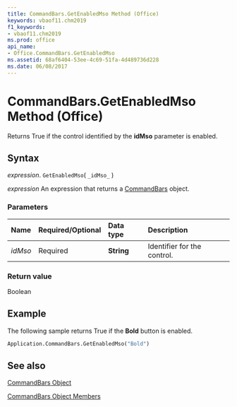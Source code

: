 ```yaml
---
title: CommandBars.GetEnabledMso Method (Office)
keywords: vbaof11.chm2019
f1_keywords:
- vbaof11.chm2019
ms.prod: office
api_name:
- Office.CommandBars.GetEnabledMso
ms.assetid: 68af6404-53ee-4c69-51fa-4d489736d228
ms.date: 06/08/2017
---
```



# CommandBars.GetEnabledMso Method (Office)

Returns True if the control identified by the  **idMso** parameter is enabled.


## Syntax

 _expression_. `GetEnabledMso`( `_idMso_` )

 _expression_ An expression that returns a [CommandBars](./Office.CommandBars.md) object.


### Parameters



|Name|Required/Optional|Data type|Description|
|:-----|:-----|:-----|:-----|
| _idMso_|Required|**String**|Identifier for the control.|

### Return value

Boolean


## Example

The following sample returns True if the  **Bold** button is enabled.


```vb
Application.CommandBars.GetEnabledMso("Bold")
```


## See also


[CommandBars Object](Office.CommandBars.md)



[CommandBars Object Members](./overview/Library-Reference/commandbars-members-office.md)

